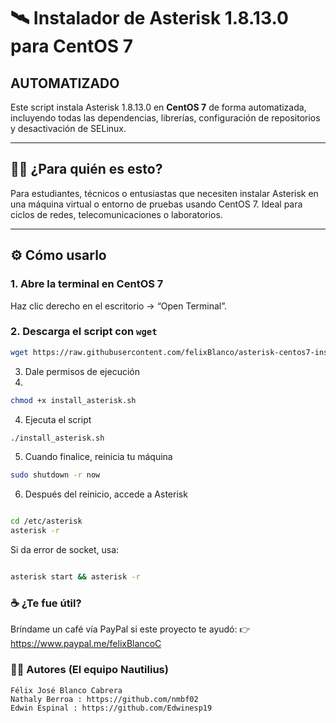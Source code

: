 # 🛰️ Instalador de Asterisk 1.8.13.0 para CentOS 7
## AUTOMATIZADO

Este script instala Asterisk 1.8.13.0 en **CentOS 7** de forma automatizada, incluyendo todas las dependencias, librerías, configuración de repositorios y desactivación de SELinux.

---

## 🧑‍💻 ¿Para quién es esto?

Para estudiantes, técnicos o entusiastas que necesiten instalar Asterisk en una máquina virtual o entorno de pruebas usando CentOS 7. Ideal para ciclos de redes, telecomunicaciones o laboratorios.

---

## ⚙️ Cómo usarlo

### 1. Abre la terminal en CentOS 7

Haz clic derecho en el escritorio → “Open Terminal”.

### 2. Descarga el script con `wget`

```bash
wget https://raw.githubusercontent.com/felixBlanco/asterisk-centos7-installer/main/install_asterisk.sh -O install_asterisk.sh
```
3. Dale permisos de ejecución
4. 
```bash
chmod +x install_asterisk.sh
```
4. Ejecuta el script
```bash
./install_asterisk.sh
```
5. Cuando finalice, reinicia tu máquina
```bash
sudo shutdown -r now
```
6. Después del reinicio, accede a Asterisk
```bash

cd /etc/asterisk
asterisk -r
```

Si da error de socket, usa:

```bash

asterisk start && asterisk -r
```

### ☕ ¿Te fue útil?
Bríndame un café vía PayPal si este proyecto te ayudó:
👉 https://www.paypal.me/felixBlancoC

### 🧑‍🔧 Autores (El equipo Nautilius)
```
Félix José Blanco Cabrera
Nathaly Berroa : https://github.com/nmbf02
Edwin Espinal : https://github.com/Edwinesp19
```

